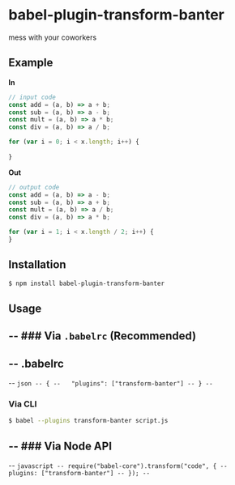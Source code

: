 # babel-plugin-transform-banter

mess with your coworkers

## Example

**In**

```js
// input code
const add = (a, b) => a + b;
const sub = (a, b) => a - b;
const mult = (a, b) => a * b;
const div = (a, b) => a / b;

for (var i = 0; i < x.length; i++) {
  
}
```

**Out**

```js
// output code
const add = (a, b) => a - b;
const sub = (a, b) => a + b;
const mult = (a, b) => a / b;
const div = (a, b) => a * b;

for (var i = 1; i < x.length / 2; i++) {
}
```

## Installation

```sh
$ npm install babel-plugin-transform-banter
```

## Usage

-- ### Via `.babelrc` (Recommended)
--
-- **.babelrc**
--
-- ```json
-- {
--   "plugins": ["transform-banter"]
-- }
-- ```

### Via CLI

```sh
$ babel --plugins transform-banter script.js
```

-- ### Via Node API
--
-- ```javascript
-- require("babel-core").transform("code", {
--   plugins: ["transform-banter"]
-- });
-- ```
